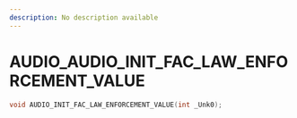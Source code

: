 ```yaml
---
description: No description available 
---
```


# AUDIO\_AUDIO_INIT_FAC_LAW_ENFORCEMENT_VALUE

```cpp
void AUDIO_INIT_FAC_LAW_ENFORCEMENT_VALUE(int _Unk0);
```